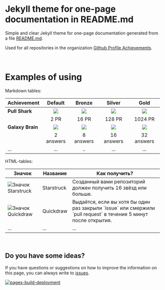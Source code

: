 # Jekyll theme for one-page documentation in README.md

Simple and clear Jekyll theme for one-page documentation generated from a file [README.md](https://github.com/github-profile-achievements/jekyll-theme/blob/main/README.md).

Used for all repositories in the organization [Github Profile Achievements](https://github.com/github-profile-achievements).

[//]: # (TODO Add image)

<br>

# Examples of using

Markdown tables:

| Achievement      |     Default     |  Bronze   |   Silver   |    Gold    |
|------------------|:---------------:|:---------:|:----------:|:----------:|
| **Pull Shark**   | ![][ps-default] | ![][ps-b] | ![][ps-s]  | ![][ps-g]  |
|                  |      2 PR       |   16 PR   |   128 PR   |  1024 PR   |
| **Galaxy Brain** | ![][gb-default] | ![][gb-b] | ![][gb-s]  | ![][gb-g]  |
|                  |    2 answers    | 8 answers | 16 answers | 32 answers |
| ...              |       ...       |    ..     |    ...     |    ...     |

[ps-default]: https://github.githubassets.com/images/modules/profile/achievements/pull-shark-default.png
[ps-b]: https://github.githubassets.com/images/modules/profile/achievements/pull-shark-bronze.png
[ps-s]: https://github.githubassets.com/images/modules/profile/achievements/pull-shark-silver.png
[ps-g]: https://github.githubassets.com/images/modules/profile/achievements/pull-shark-gold.png

[gb-default]: https://github.githubassets.com/images/modules/profile/achievements/galaxy-brain-default.png
[gb-b]: https://github.githubassets.com/images/modules/profile/achievements/galaxy-brain-bronze.png
[gb-s]: https://github.githubassets.com/images/modules/profile/achievements/galaxy-brain-silver.png
[gb-g]: https://github.githubassets.com/images/modules/profile/achievements/galaxy-brain-gold.png

HTML-tables:

<table class="table table-bordered">
<thead>
    <tr>
      <th scope="col">Значок</th>
      <th scope="col">Название</th>
      <th scope="col">Как получить?</th>
    </tr>
  </thead>
  <tbody>
    <tr>
      <td><img alt="Значок Starstruck" src="https://github.githubassets.com/images/modules/profile/achievements/starstruck-default.png" class="img-lg"></td>
      <td class="fw-bold">Starstruck</td>
      <td>Созданный вами репозиторий должен получить <span class="fw-bold">16 звёзд</span> или больше.</td>
    </tr>
    <tr>
      <td><img alt="Значок Quickdraw" src="https://github.githubassets.com/images/modules/profile/achievements/quickdraw-default.png" class="img-lg"></td>
      <td class="fw-bold">Quickdraw</td>
      <td>Выдаётся, если вы хотя бы один раз закрыли `issue` или смержили `pull request` <span class="fw-bold">в течение 5 минут</span> после открытия.</td>
    </tr>
    <tr>
      <td>...</td>
      <td class="fw-bold">...</td>
      <td>...</td>
    </tr>
  </tbody>
</table>

<br>

## Do you have some ideas?

If you have questions or suggestions on how to improve the information on this page, you can always write to [issues](https://github.com/github-profile-achievements/jekyll-theme/issues).

[![pages-build-deployment](https://github.com/github-profile-achievements/jekyll-theme/actions/workflows/pages/pages-build-deployment/badge.svg)](https://github.com/github-profile-achievements/jekyll-theme/actions/workflows/pages/pages-build-deployment)

